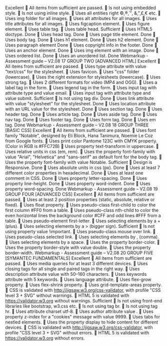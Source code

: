 Excellent
 All items from sufficient are passed.
 Is not using embedded style.
 Is not using inline style.
 Uses all entities right ©,®,™, &,",£,€ etc.
 Uses img folder for all images.
 Uses alt attributes for all images.
 Uses title attributes for all images.
 Uses figcaption element.
 Uses figure element.
 Uses table tag.
 Uses table head.
Sufficient
 Uses HTML5 doctype. Done
 Uses head tag. Done
 Uses page title element. Done
 Uses body tag. Done
 Uses h1 element. Done
 Uses h2 element. Done
 Uses paragraph element Done
 Uses copyright info in the footer. Done
 Uses an anchor element. Done
 Uses img element with an image. Done
 Uses ordered list. Done
 Uses an unordered list. Done
Webmarkup - Assessment guide – V2.08
17
GROUP TWO [ADVANCED HTML]
Excellent
 All items from sufficient are passed.
 Uses type attribute with value "text/css" for the stylesheet.
 Uses favicon.
 Uses "css" folder (lowercase).
 Uses the right extension for stylesheets (lowercase).
 Uses strong tag.
 Uses 2 different formats for video (MP4 and OGG).
 Uses a label tag in the form.
 Uses legend tag in the form.
 Uses input tag with attribute type and value email.
 Uses input tag with attribute type and value submit.
 Sufficient
 Is not using tag div. Done
 Uses link attribute with value "stylesheet" for the stylesheet. Done
 Uses location attribute with an URL value for the stylesheet. Done
 Uses section tag. Done
 Uses header tag. Done
 Uses article tag. Done
 Uses aside tag. Done
 Uses nav tag. Done
 Uses footer tag. Done
 Uses form tag. Done
 Uses em tag. Done
Webmarkup - Assessment guide – V2.08
18
GROUP THREE [BASIC CSS]
Excellent
 All items from sufficient are passed.
 Uses font family "Notable", designed by Eli Block, Hana Tanimura, Noemie Le Coz
from Google fonts.
 Uses print color Pantome 123C with CMYK property. (Color in RGB is #FFC72B)
 Uses property text-transform in uppercase.
 Uses relative units in css (em, rem).
 Uses the property font-family with value "Arial", "Helvetica" and "sans-serif" as
default font for the body tag.
 Uses the property font-family with value Notable.
Sufficient
 Design is Responsive. Done
 Uses absolute units in css (px). Done
 Uses at least 7 different color properties in hexadecimal. Done
 Uses at least one comment in CSS. Done
 Uses property letter-spacing. Done
 Uses property line-height. Done
 Uses property word-indent. Done
 Uses property word-spacing. Done
Webmarkup - Assessment guide – V2.08
19
GROUP FOUR [ADVANCED CSS]
Excellent
 All items from sufficient are passed.
 Uses at least 2 position properties (static, absolute, relative or fixed).
 Uses float property.
 Uses pseudo-class first-child to color the first column #FF0 from a table.
 Uses pseudo-class nth-child to color the even horizontal lines the background
color #CFF and odd lines #FFF from a table.
 Uses pseudo-element first-letter.
 Uses selecting elements by a + (plus).
 Uses selecting elements by a > (bigger sign).
Sufficient
 Is not using property value !important.
 Uses pseudo-class mouse over link.
 Uses pseudo-class selected link.
 Uses selecting elements by , (comma).
 Uses selecting elements by a space.
 Uses the property border-color.
 Uses the property border-style with value double.
 Uses the property border-width.
Webmarkup - Assessment guide – V2.08
20
GROUP FIVE [SYMANTEC FUNDAMENTALS]
Excellent
 All items from sufficient are passed.
 Uses media queries for at least 3 different devices.
 Uses closing tags for all single and paired tags in the right way.
 Uses description attribute value with 50–160 characters.
 Uses keywords attribute with 5 keywords.
 Uses language attribute.
 Uses flex-grow property.
 Uses flex-shrink property.
 Uses grid-template-areas property.
 CSS is validated with http://jigsaw.w3.org/css-validator, with profile "CSS level 3 +
SVG" without warnings.
 HTML 5 is validated with https://validator.w3.org without warnings.
Sufficient
 Is not using front-end libraries like bootstrap, w3.css etc.
 Is not using tag br.
 Is not using tag hr.
 Uses attribute charset utf-8.
 Uses author attribute value .
 Uses property z-index for a "cookies" message with value 9999.
 Uses tabs for nestled elements.
 Uses the property display to hide content for different devices.
 CSS is validated with http://jigsaw.w3.org/css-validator, with profile "CSS level 3 +
SVG" without errors.
 HTML 5 is validated with https://validator.w3.org without errors.
